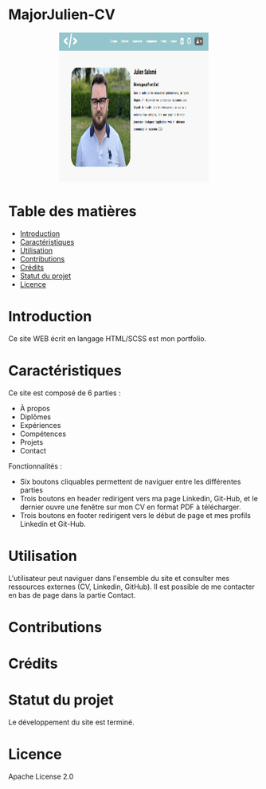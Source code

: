 # MajorJulien-CV

<center><img src="/ressources/website-cv.png" width="300" height="300"></center>

# Table des matières

- [Introduction](#introduction)
- [Caractéristiques](#Caractéristiques)
- [Utilisation](#Utilisation)
- [Contributions](#Contributions)
- [Crédits](#Crédits)
- [Statut du projet](#Statut-du-projet)
- [Licence](#Licence)

# Introduction

Ce site WEB écrit en langage HTML/SCSS est mon portfolio.

# Caractéristiques

Ce site est composé de 6 parties :

- À propos
- Diplômes
- Expériences
- Compétences
- Projets
- Contact

Fonctionnalités :

- Six boutons cliquables permettent de naviguer entre les différentes parties
- Trois boutons en header redirigent vers ma page Linkedin, Git-Hub, et le dernier ouvre une fenêtre sur mon CV en format PDF à télécharger.
- Trois boutons en footer redirigent vers le début de page et mes profils Linkedin et Git-Hub.

# Utilisation

L'utilisateur peut naviguer dans l'ensemble du site et consulter mes ressources externes (CV, Linkedin, GitHub). Il est possible de me contacter en bas de page dans la partie Contact.

# Contributions

# Crédits

# Statut du projet

Le développement du site est terminé.

# Licence

Apache License 2.0
